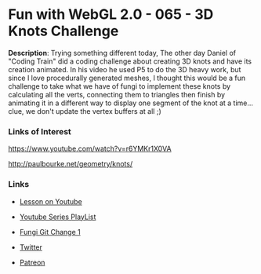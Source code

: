 # Fun with WebGL 2.0 - 065 - 3D Knots Challenge
**Description**:
Trying something different today, The other day Daniel of "Coding Train" did a coding challenge about creating 3D knots and have its creation animated. In his video he used P5 to do the 3D heavy work, but since I love procedurally generated meshes, I thought this would be a fun challenge to take what we have of fungi to implement these knots by calculating all the verts, connecting them to triangles then finish by animating it in a different way to display one segment of the knot at a time... clue, we don't update the vertex buffers at all ;)

### Links of Interest
https://www.youtube.com/watch?v=r6YMKr1X0VA

http://paulbourke.net/geometry/knots/

### Links
* [Lesson on Youtube](https://youtu.be/YyXDebARocI)
* [Youtube Series PlayList](https://www.youtube.com/playlist?list=PLMinhigDWz6emRKVkVIEAaePW7vtIkaIF)
* [Fungi Git Change 1](https://github.com/sketchpunk/FunWithWebGL2/commit/3d7606d72b733a6d0b756e4b2b61ff2d064220b5)

* [Twitter](https://twitter.com/SketchpunkLabs)
* [Patreon](https://www.patreon.com/sketchpunk)